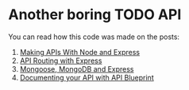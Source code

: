 # Another boring TODO API

You can read how this code was made on the posts:

1. [Making APIs With Node and Express](http://onlythepixel.com/2016/12/11/making-apis-with-node-and-express/)
1. [API Routing with Express](http://onlythepixel.com/2016/12/17/api-routing-with-express/)
1. [Mongoose, MongoDB and Express](http://onlythepixel.com/2017/01/05/mongoose-mongodb-and-express/)
1. [Documenting your API with API Blueprint](http://onlythepixel.com/2017/08/25/documenting-your-api-with-api-blueprint/)